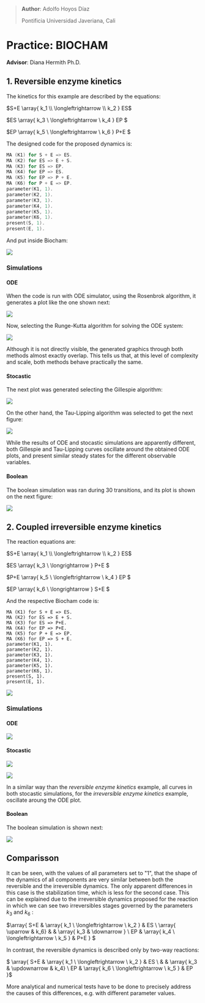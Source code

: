 > **Author**: Adolfo Hoyos Díaz
>
> Pontificia Universidad Javeriana, Cali



# Practice: BIOCHAM 

**Advisor**: Diana Hermith Ph.D.

## 1. Reversible enzyme kinetics



The kinetics for this example are described by the equations:



$S+E \array{ k_1 \\ \longleftrightarrow  \\ k_2 } ES$

$ES \array{ k_3 \\ \longleftrightarrow  \\ k_4 } EP $



$EP \array{ k_5 \\ \longleftrightarrow  \\ k_6 } P+E $



The designed code for the proposed dynamics is:

```c
MA (K1) for S + E => ES.
MA (K2) for ES => E + S.
MA (K3) for ES => EP.
MA (K4) for EP => ES.
MA (K5) for EP => P + E.
MA (K6) for P + E => EP.
parameter(K1, 1).
parameter(K2, 1).
parameter(K3, 1).
parameter(K4, 1).
parameter(K5, 1).
parameter(K6, 1).
present(S, 1).
present(E, 1).
```
And put inside Biocham:

![][rever]

### Simulations

#### ODE 

When the code is run with ODE simulator, using the Rosenbrok algorithm, it generates a plot like the one shown next:

![][reverrosen]

Now, selecting the Runge-Kutta algorithm for solving the ODE system: 

![][reverrunge]

Although it is not directly visible, the generated graphics through both methods almost exactly overlap. This tells us that, at this level of complexity and scale, both methods behave practically the same.

#### Stocastic



The next plot was generated selecting the Gillespie algorithm:

![][reveGillespie]



On the other hand, the Tau-Lipping algorithm was selected to get the next figure:

![][reveTau]



While the results of ODE and stocastic simulations are apparently different, both Gillespie and Tau-Lipping curves oscillate around the obtained ODE plots, and present similar steady states for the different observable variables.

#### Boolean

The boolean simulation was ran during 30 transitions, and its plot is shown on the next figure:

![][reveBoolean]

## 2. Coupled irreversible enzyme kinetics



The reaction equations are:

$S+E \array{ k_1 \\ \longleftrightarrow  \\ k_2 } ES$

$ES \array{ k_3 \\ \longrightarrow  } P+E $

$P+E \array{ k_5 \\ \longleftrightarrow  \\ k_4 } EP $

$EP \array{ k_6 \\ \longrightarrow  } S+E $

And the respective Biocham code is:

```
MA (K1) for S + E => ES.
MA (K2) for ES => E + S.
MA (K3) for ES => P+E.
MA (K4) for EP => P+E.
MA (K5) for P + E => EP.
MA (K6) for EP => S + E.
parameter(K1, 1).
parameter(K2, 1).
parameter(K3, 1).
parameter(K4, 1).
parameter(K5, 1).
parameter(K6, 1).
present(S, 1).
present(E, 1).
```



![][irrever]

### Simulations



#### ODE

![][irreODE]

#### Stocastic



![][irreGillespie]







![][irreTau]

In a similar way than the *reversible enzyme kinetics* example, all curves in both stocastic simulations, for the *irreversible enzyme kinetics* example, oscillate aroung the ODE plot.



#### Boolean

The boolean simulation is shown next:

![][irreBoolean]



## Comparisson

It can be seen, with the values of all parameters set to "1", that the shape of the dynamics of all components are very similar between both the reversible and the irreversible dynamics. The only apparent differences in this case is the stabilization time, which is less for the second case. This can be explained due to the irreversible dynamics proposed for the reaction in which we can see two irreversibles stages governed by the parameters $k_3$ and $k_6$ :

$\array{ S+E &  \array{ k_1 \\ \longleftrightarrow  \\ k_2 } & ES \\   \array{ \uparrow  & k_6} & & \array{ k_3  & \downarrow  } \\ EP & \array{ k_4 \\ \longleftrightarrow  \\ k_5 } & P+E }  $                        



In contrast, the reversible dynamics is described only by two-way reactions:



$  \array{ S+E   &   \array{ k_1 \\ \longleftrightarrow  \\ k_2 }  & ES  \\   &  & \array{ k_3 & \updownarrow & k_4} \\  EP &  \array{ k_6 \\ \longleftrightarrow  \\ k_5 }  & EP  }$



More analytical and numerical tests have to be done to precisely address the causes of this differences, e.g. with different parameter values.


[rever]: images/biocham_reversible1.PNG
[reverrosen]: images/reversibleRosenbrok1.png
[reverrunge]: images/reversibleRunge1.png
[reveGillespie]: images/reveGillespie.PNG
[reveTau]: images/reveTau.PNG
[reveBoolean]: images/reveBoolean.PNG



[irrever]: images/biocham_irreversible1.PNG
[irreODE]: images/irreODE.PNG
[irreGillespie]: images/irreGillespie.PNG
[irreTau]: images/irreTau.PNG
[irreBoolean]: images/irreBoolean.PNG